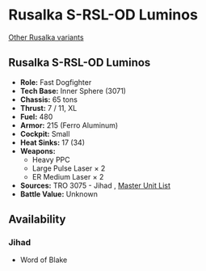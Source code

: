 # Rusalka S-RSL-OD Luminos 

[Other Rusalka variants](../rusalka.md) 

## Rusalka S-RSL-OD Luminos 

- **Role:** Fast Dogfighter 
- **Tech Base:** Inner Sphere (3071) 
- **Chassis:** 65 tons 
- **Thrust:** 7 / 11, XL 
- **Fuel:** 480 
- **Armor:** 215 (Ferro Aluminum) 
- **Cockpit:** Small 
- **Heat Sinks:** 17 (34) 
- **Weapons:** 
  - Heavy PPC 
  - Large Pulse Laser × 2 
  - ER Medium Laser × 2 
- **Sources:** TRO 3075 - Jihad , [Master Unit List](http://masterunitlist.info/Unit/Details/4952) 
- **Battle Value:** Unknown 

## Availability 

### Jihad 

- Word of Blake 

